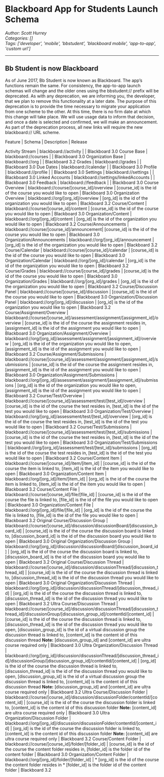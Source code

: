 # Blackboard App for Students Launch Schema
*Author: Scott Hurrey*  
*Categories: []*  
*Tags: ['developer', 'mobile', 'bbstudent', 'blackboard mobile', 'app-to-app', 'custom url']*  
<hr />

## Bb Student is now Blackboard

As of June 2017, Bb Student is now known as Blackboard. The app’s functions
remain the same. For consistency, the app-to-app launch schemas will change
and the older ones using the bbstudent:// prefix will be deprecated. As with
any deprecation, we are informing you, the developer, that we plan to remove
this functionality at a later date. The purpose of this deprecation is to
provide the time necessary to migrate your application from one scheme to the
other. At this time, there is no firm date at which this change will take
place. We will use usage data to inform that decision, and once a date is
selected and confirmed, we will make an announcement. As part of the
deprecation process, all new links will require the new blackboard:// URL
scheme.

Feature | Schema | Description | Release

Activity Stream | blackboard://activity | | Blackboard 3.0
Course Base | blackboard://courses | | Blackboard 3.0
Organization Base | blackboard://org | | Blackboard 3.2
Grades | blackboard://grades | | Blackboard 3.0
Due Dates | blackboard://calendar | | Blackboard 3.0
Profile | blackboard://profile | | Blackboard 3.0
Settings | blackboard://settings | | Blackboard 3.0
Linked Accounts | blackboard://settings/linkedAccounts | | Blackboard 3.0
Feedback | blackboard://feedback | | Blackboard 3.0
Course Overview | blackboard://course/[course_id]/overview | [course_id] is the id of the course you would like to open | Blackboard 3.0
Organization Overview | blackboard://org/[org_id]/overview | [org_id] is the id of the organization you would like to open | Blackboard 3.2
Course/Content | blackboard://course/[course_id]/content | [course_id] is the id of the course you would like to open | Blackboard 3.0
Organization/Content | blackboard://org/[org_id]/content | [org_id] is the id of the organization you would like to open | Blackboard 3.2
Course/Announcements | blackboard://course/[course_id]/announcement| [course_id] is the id of the course you would like to open | Blackboard 3.0
Organization/Announcements | blackboard://org/[org_id]/announcement | [org_id] is the id of the organization you would like to open | Blackboard 3.2
Course/Calendar | blackboard://course/[course_id]/calendar | [course_id] is the id of the course you would like to open | Blackboard 3.0
Organization/Calendar | blackboard://org/[org_id]/calendar | [org_id] is the id of the organization you would like to open | Blackboard 3.2
Course/Grades | blackboard://course/[course_id]/grades | [course_id] is the id of the course you would like to open | Blackboard 3.0
Organization/Grades | blackboard://org/[org_id]/grades | [org_id] is the id of the organization you would like to open | Blackboard 3.2
Course/Discussion Panel | blackboard://course/[course_id]/discussion | [course_id] is the id of the course you would like to open | Blackboard 3.0
Organization/Discussion Panel | blackboard://org/[org_id]/discussion | [org_id] is the id of the organization you would like to open | Blackboard 3.2
Course/Assignment/Overview | blackboard://course/[course_id]/assessment/assignment/[assignment_id]/overview | [course_id] is the id of the course the assignment resides in, [assignment_id] is the id of the assignment you would like to open | Blackboard 3.0
Organization/Assignment/Overview | blackboard://org/[org_id]/assessment/assignment/[assignment_id]/overview | [org_id] is the id of the organization you would like to open, [assignment_id] is the id of the assignment you would like to open | Blackboard 3.2
Course/Assignment/Submissions | blackboard://course/[course_id]/assessment/assignment/[assignment_id]/submissions | [course_id] is the id of the course the assignment resides in, [assignment_id] is the id of the assignment you would like to open | Blackboard 3.0
Organization/Assignment/Submissions | blackboard://org/[org_id]/assessment/assignment/[assignment_id]/submissions | [org_id] is the id of the organization you would like to open, [assignment_id] is the id of the assignment you would like to open | Blackboard 3.2
Course/Test/Overview | blackboard://course/[course_id]/assessment/test/[test_id]/overview | [course_id] is the id of the course the test resides in, [test_id] is the id of the test you would like to open | Blackboard 3.0
Organization/Test/Overview | blackboard://org/[org_id]/assessment/test/[test_id]/overview | [org_id] is the id of the course the test resides in, [test_id] is the id of the test you would like to open | Blackboard 3.2
Course/Test/Submissions | blackboard://course/[course_id]/assessment/test/[test_id]/submissions | [course_id] is the id of the course the test resides in, [test_id] is the id of the test you would like to open | Blackboard 3.0
Organization/Test/Submissions | blackboard://org/[org_id]/assessment/test/[test_id]/submissions | [org_id] is the id of the course the test resides in, [test_id] is the id of the test you would like to open | Blackboard 3.2
Course/Content Item | blackboard://course/[course_id]/item/[item_id] | [course_id] is the id of the course the item is linked to, [item_id] is the id of the item you would like to open | Blackboard 3.0
Organization/Content Item | blackboard://org/[org_id]/item/[item_id] | [org_id] is the id of the course the item is linked to, [item_id] is the id of the item you would like to open | Blackboard 3.2
Course/Content File | blackboard://course/[course_id]/file/[file_id] | [course_id] is the id of the course the file is linked to, [file_id] is the id of the file you would like to open | Blackboard 3.0
Organization/Content File | blackboard://org/[org_id]/file/[file_id] | [org_id] is the id of the course the file is linked to, [file_id] is the id of the file you would like to open | Blackboard 3.2
Original Course/Discussion Group | blackboard://course/[course_id]/discussion/discussionBoard/[discussion_board_id] | [course_id] is the id of the course the discussion board is linked to, [discussion_board_id] is the id of the discussion board you would like to open | Blackboard 3.0
Original Organization/Discussion Group | blackboard://org/[org_id]/discussion/discussionBoard/[discussion_board_id] | [org_id] is the id of the course the discussion board is linked to, [discussion_board_id] is the id of the discussion board you would like to open | Blackboard 3.2
Original Course/Discussion Thread | blackboard://course/[course_id]/discussion/discussionThread/[discussion_thread_id] | [course_id] is the id of the course the discussion thread is linked to, [discussion_thread_id] is the id of the discussion thread you would like to open | Blackboard 3.0
Original Organization/Discussion Thread | blackboard://org/[org_id]/discussion/discussionThread/[discussion_thread_id] | [org_id] is the id of the course the discussion thread is linked to, [discussion_thread_id] is the id of the discussion thread you would like to open | Blackboard 3.2
Ultra Course/Discussion Thread | blackboard://course/[course_id]/discussion/discussionThread/[discussion_thread_id]/discussionGroup/[discussion_group_id]/contentId/[content_id] | [course_id] is the id of the course the discussion thread is linked to, [discussion_thread_id] is the id of the discussion thread you would like to open, [discussion_group_id] is the id of a virtual discussion group the discussion
thread is linked to, [content_id] is the content id of this discussion thread **Note:** [discussion_group_id] and [content_id] are ultra course required only | Blackboard 3.0
Ultra Organization/Discussion Thread | blackboard://org/[org_id]/discussion/discussionThread/[discussion_thread_id]/discussionGroup/[discussion_group_id]/contentId/[content_id] | [org_id] is the id of the course the discussion thread is linked to, [discussion_thread_id] is the id of the discussion thread you would like to open, [discussion_group_id] is the id of a virtual discussion group the discussion
thread is linked to, [content_id] is the content id of this discussion thread **Note:** [discussion_group_id] and [content_id] are ultra course required only | Blackboard 3.2
Ultra Course/Discussion Folder | blackboard://course/[course_id]/discussion/discussionFolder/contentId/[content_id] | [course_id] is the id of the course the discussion folder is linked to, [content_id] is the content id of this discussion folder **Note:** [content_id] are ultra course required only | Blackboard 3.0
Ultra Organization/Discussion Folder | blackboard://org/[org_id]/discussion/discussionFolder/contentId/[content_id] | [org_id] is the id of the course the discussion folder is linked to, [content_id] is the content id of this discussion folder **Note:** [content_id] are ultra course required only | Blackboard 3.2
Course/Content Folder | blackboard://course/[course_id]/folder/[folder_id] | [course_id] is the id of the course the content folder resides in, [folder_id] is the folder id of the content folder | Blackboard 3.0
Organization/Content Folder | blackboard://org/[org_id]/folder/[folder_id] | * [org_id] is the id of the course the content folder resides in * [folder_id] is the folder id of the content folder | Blackboard 3.2
